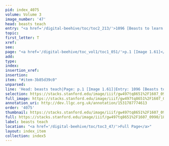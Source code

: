 ```yaml
---
pid: index_4075
volume: Volume 3
image_number: '47'
head: beasts teach
entry: "<a href='/digital-beehive/toc/toc2_213/'>1096 [Beasts to learn of]</a>"
topic: 
first_letter: T
xref: 
see: 
page: "<a href='/digital-beehive/toc_vol1/toc1_051/'>p.1 [Image 1.61]</a>"
add: 
type: 
index: 
insertion_xref: 
insertion: 
item: "#item-3b85d39c0"
unparsed: 
line: 'Head: beasts teach|Page: p.1 [Image 1.61]|Entry: 1096 [Beasts to learn of]|#item-3b85d39c0'
selection: https://stacks.stanford.edu/image/iiif/gw497tq8651%2F1607_0990/187,784,646,119/full/0/default.jpg
full_image: https://stacks.stanford.edu/image/iiif/gw497tq8651%2F1607_0990/full/full/0/default.jpg
annotation_uri: http://dev.llgc.org.uk/annotation/1531787774613
order: '4075'
thumbnail: https://stacks.stanford.edu/image/iiif/gw497tq8651%2F1607_0990/187,784,646,119/150,/0/default.jpg
full: https://stacks.stanford.edu/image/iiif/gw497tq8651%2F1607_0990/187,784,646,119/full/0/default.jpg
label: beasts teach
location: "<a href='/digital-beehive/toc/toc3_47/'>Full Page</a>"
layout: index_item
collection: index5
---
```

